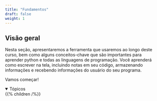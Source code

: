 ```yaml
---
title: "Fundamentos"
draft: false
weight: 1
---
```


## Visão geral

Nesta seção, apresentaremos a ferramenta que usaremos ao longo deste curso, bem como alguns conceitos-chave que são importantes para aprender python e todas as linguagens de programação. Você aprenderá como escrever na tela, incluindo notas em seu código, armazenando informações e recebendo informações do usuário do seu programa.

Vamos começar!

<details open>
<summary>Tópicos</summary>
{{% children /%}}
</details>